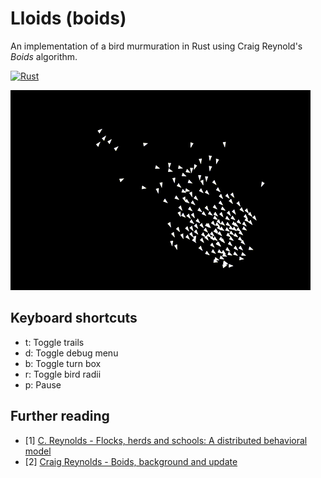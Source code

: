 # Lloids (boids)

An implementation of a bird murmuration in Rust using Craig Reynold's _Boids_ algorithm.

[![Rust](https://github.com/llwyd/lloids/actions/workflows/rust.yml/badge.svg)](https://github.com/llwyd/lloids/actions/workflows/rust.yml)

![boids](images/boids.gif)

## Keyboard shortcuts

- t: Toggle trails
- d: Toggle debug menu
- b: Toggle turn box 
- r: Toggle bird radii
- p: Pause

## Further reading
* [1] [C. Reynolds - Flocks, herds and schools: A distributed behavioral model](https://dl.acm.org/doi/10.1145/37401.37406)
* [2] [Craig Reynolds - Boids, background and update](http://www.red3d.com/cwr/boids/)


